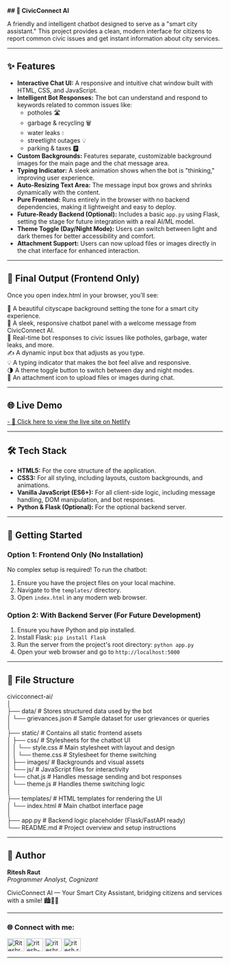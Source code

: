 
**## 🤖 CivicConnect AI**

A friendly and intelligent chatbot designed to serve as a "smart city assistant." This project provides a clean, modern interface for citizens to report common civic issues and get instant information about city services.

---

## ✨ Features

- **Interactive Chat UI:** A responsive and intuitive chat window built with HTML, CSS, and JavaScript.
- **Intelligent Bot Responses:** The bot can understand and respond to keywords related to common issues like:
  - potholes 🛣️
  - garbage & recycling 🗑️
  - water leaks 💧
  - streetlight outages 💡
  - parking & taxes 🅿️
- **Custom Backgrounds:** Features separate, customizable background images for the main page and the chat message area.
- **Typing Indicator:** A sleek animation shows when the bot is "thinking," improving user experience.
- **Auto-Resizing Text Area:** The message input box grows and shrinks dynamically with the content.
- **Pure Frontend:** Runs entirely in the browser with no backend dependencies, making it lightweight and easy to deploy.
- **Future-Ready Backend (Optional):** Includes a basic `app.py` using Flask, setting the stage for future integration with a real AI/ML model.
- **Theme Toggle (Day/Night Mode):** Users can switch between light and dark themes for better accessibility and comfort.
- **Attachment Support:** Users can now upload files or images directly in the chat interface for enhanced interaction.

---

## 🎯 Final Output (Frontend Only)

Once you open index.html in your browser, you’ll see:

🌆 A beautiful cityscape background setting the tone for a smart city experience.  
💬 A sleek, responsive chatbot panel with a welcome message from CivicConnect AI.  
🤖 Real-time bot responses to civic issues like potholes, garbage, water leaks, and more.  
✍️ A dynamic input box that adjusts as you type.  
💡 A typing indicator that makes the bot feel alive and responsive.  
🌗 A theme toggle button to switch between day and night modes.  
📎 An attachment icon to upload files or images during chat.

---

## 🌐 Live Demo

[- 🔗 Click here to view the live site on Netlify](https://civicconnectbot.netlify.app/)

---

## 🛠️ Tech Stack

- **HTML5:** For the core structure of the application.
- **CSS3:** For all styling, including layouts, custom backgrounds, and animations.
- **Vanilla JavaScript (ES6+):** For all client-side logic, including message handling, DOM manipulation, and bot responses.
- **Python & Flask (Optional):** For the optional backend server.

---

## 🚀 Getting Started

### Option 1: Frontend Only (No Installation)

No complex setup is required! To run the chatbot:

1. Ensure you have the project files on your local machine.
2. Navigate to the `templates/` directory.
3. Open `index.html` in any modern web browser.

### Option 2: With Backend Server (For Future Development)

1. Ensure you have Python and pip installed.
2. Install Flask: `pip install Flask`
3. Run the server from the project's root directory: `python app.py`
4. Open your web browser and go to `http://localhost:5000`

---

## 📂 File Structure

civicconnect-ai/  
│  
├── data/                          # Stores structured data used by the bot  
│   └── grievances.json            # Sample dataset for user grievances or queries  
│  
├── static/                        # Contains all static frontend assets  
│   ├── css/                       # Stylesheets for the chatbot UI  
│   │   └── style.css              # Main stylesheet with layout and design  
│   │   └── theme.css              # Stylesheet for theme switching  
│   ├── images/                    # Backgrounds and visual assets  
│   └── js/                        # JavaScript files for interactivity  
│       └── chat.js                # Handles message sending and bot responses  
│       └── theme.js               # Handles theme switching logic  
│  
├── templates/                     # HTML templates for rendering the UI  
│   └── index.html                 # Main chatbot interface page  
│  
├── app.py                         # Backend logic placeholder (Flask/FastAPI ready)  
└── README.md                      # Project overview and setup instructions

---

## 👤 Author

**Ritesh Raut**  
*Programmer Analyst, Cognizant*

CivicConnect AI — Your Smart City Assistant, bridging citizens and services with a smile! 🏙️🤖💬

---

### 🌐 Connect with me:
<p align="left">
<a href="https://github.com/Riteshraut0116" target="blank"><img align="center" src="https://raw.githubusercontent.com/rahuldkjain/github-profile-readme-generator/master/src/images/icons/Social/github.svg" alt="Riteshraut0116" height="30" width="40" /></a>
<a href="https://linkedin.com/in/ritesh-raut-9aa4b71ba" target="blank"><img align="center" src="https://raw.githubusercontent.com/rahuldkjain/github-profile-readme-generator/master/src/images/icons/Social/linked-in-alt.svg" alt="ritesh-raut-9aa4b71ba" height="30" width="40" /></a>
<a href="https://www.instagram.com/riteshraut1601/" target="blank"><img align="center" src="https://raw.githubusercontent.com/rahuldkjain/github-profile-readme-generator/master/src/images/icons/Social/instagram.svg" alt="riteshraut1601" height="30" width="40" /></a>
<a href="https://www.facebook.com/ritesh.raut.649321/" target="blank"><img align="center" src="https://raw.githubusercontent.com/rahuldkjain/github-profile-readme-generator/master/src/images/icons/Social/facebook.svg" alt="ritesh.raut.649321" height="30" width="40" /></a>
</p>

---